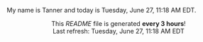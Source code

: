 My name is Tanner and today is Tuesday, June 27, 11:18 AM EDT.

<p align="center">This <i>README</i> file is generated <b>every 3 hours</b>!</br>Last refresh: Tuesday, June 27, 11:18 AM EDT<br /></p>
